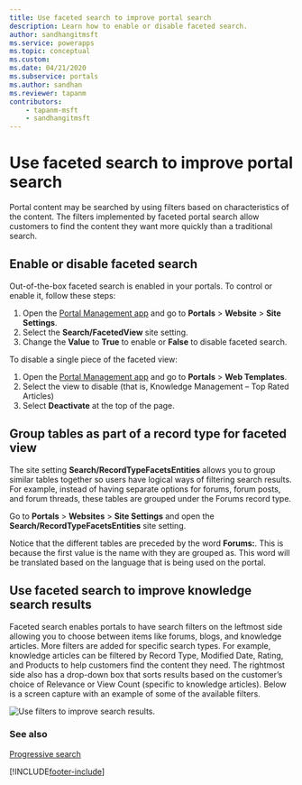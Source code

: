 ```yaml
---
title: Use faceted search to improve portal search
description: Learn how to enable or disable faceted search.
author: sandhangitmsft
ms.service: powerapps
ms.topic: conceptual
ms.custom: 
ms.date: 04/21/2020
ms.subservice: portals
ms.author: sandhan
ms.reviewer: tapanm
contributors:
    - tapanm-msft
    - sandhangitmsft
---
```


# Use faceted search to improve portal search

Portal content may be searched by using filters based on characteristics of the content. The filters implemented by faceted portal search allow customers to find the content they want more quickly than a traditional search.

## Enable or disable faceted search

Out-of-the-box faceted search is enabled in your portals. To control or enable it, follow these steps:

1. Open the [Portal Management app](configure-portal.md) and go to **Portals** &gt; **Website** &gt; **Site Settings**.
2. Select the **Search/FacetedView** site setting. 
3. Change the **Value** to **True** to enable or **False** to disable faceted search.

To disable a single piece of the faceted view:

1. Open the [Portal Management app](configure-portal.md) and go to **Portals** &gt; **Web Templates**.
2. Select the view to disable (that is, Knowledge Management – Top Rated Articles)
3. Select **Deactivate** at the top of the page.

## Group tables as part of a record type for faceted view

The site setting **Search/RecordTypeFacetsEntities** allows you to group similar tables together so users have logical ways of filtering search results. For example, instead of having separate options for forums, forum posts, and forum threads, these tables are grouped under the Forums record type.

Go to **Portals** &gt; **Websites** &gt; **Site Settings** and open the **Search/RecordTypeFacetsEntities** site setting. 

Notice that the different tables are preceded by the word **Forums:**. This is because the first value is the name with they are grouped as. This word will be translated based on the language that is being used on the portal.

## Use faceted search to improve knowledge search results

Faceted search enables portals to have search filters on the leftmost side allowing you to choose between items like forums, blogs, and knowledge articles. More filters are added for specific search types. For example, knowledge articles can be filtered by Record Type, Modified Date, Rating, and Products to help customers find the content they need. The rightmost side also has a drop-down box that sorts results based on the customer’s choice of Relevance or View Count (specific to knowledge articles). Below is a screen capture with an example of some of the available filters.

![Use filters to improve search results.](../media/faceted-search-filter.png "Use filters to improve search results")

### See also

[Progressive search](progressive-search.md)

[!INCLUDE[footer-include](../../../includes/footer-banner.md)]